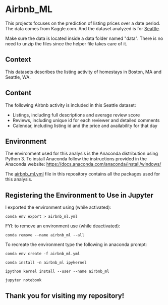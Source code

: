 # Airbnb_ML

This projects focuses on the prediction of listing prices over a date period. The data comes from Kaggle.com. And the dataset analyzed is for [Seattle](https://www.kaggle.com/airbnb/seattle/data). 

Make sure the data is located inside a data folder named "data". 
There is no need to unzip the files since the helper file takes care of it.

## Context
This datasets describes the listing activity of homestays in Boston, MA and Seattle, WA.

## Content
The following Airbnb activity is included in this Seattle dataset: 
* Listings, including full descriptions and average review score 
* Reviews, including unique id for each reviewer and detailed comments 
* Calendar, including listing id and the price and availability for that day 
    
## Environment
The environment used for this analysis is the Anaconda distribution using Python 3. 
To install Anaconda follow the instructions provided in the Anaconda website:
   https://docs.anaconda.com/anaconda/install/windows/

The [airbnb_ml.yml](https://github.com/sammyrod/Airbnb_ML/blob/master/airbnb_ml.yml) file in this repository contains all the packages used for this analysis.

## Registering the Environment to Use in Jupyter

I exported the environment using (while activated):
```
conda env export > airbnb_ml.yml
```
FYI: to remove an environment use (while deactivated): 
```
conda remove --name airbnb_ml --all
```

To recreate the environment type the following in anaconda prompt:
```
conda env create -f airbnb_ml.yml

conda install -n airbnb_ml ipykernel

ipython kernel install --user --name airbnb_ml

jupyter notebook
```

## Thank you for visiting my repository!
